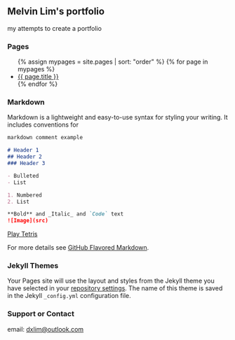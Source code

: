 <head>
<!--
  <link rel="shortcut icon" type="image/x-icon" href="https://github.githubassets.com/favicons/favicon.svg">
-->

  <link rel="apple-touch-icon" sizes="180x180" href="/assets/images/apple-touch-icon.png">
  <link rel="icon" type="image/png" sizes="32x32" href="/assets/images/favicon-32x32.png">
  <link rel="icon" type="image/png" sizes="16x16" href="/assets/images/favicon-16x16.png">
  <link rel="manifest" href="/assets/images/site.webmanifest">
  <link rel="mask-icon" href="/assets/images/safari-pinned-tab.svg" color="#5bbad5">
  <link rel="shortcut icon" href="/assets/images/favicon.ico">
  <meta name="msapplication-TileColor" content="#da532c">
  <meta name="msapplication-config" content="/assets/images/browserconfig.xml">
  <meta name="theme-color" content="#ffffff">

</head>

## Melvin Lim's portfolio

my attempts to create a portfolio

### Pages

<ul>
  {% assign mypages = site.pages | sort: "order" %}
    {% for page in mypages %}
    <li><a href="{{ page.url | absolute_url }}">{{ page.title }}</a></li>
    {% endfor %}
</ul>

### Markdown

Markdown is a lightweight and easy-to-use syntax for styling your writing. It includes conventions for

```markdown
markdown comment example

# Header 1
## Header 2
### Header 3

- Bulleted
- List

1. Numbered
2. List

**Bold** and _Italic_ and `Code` text
![Image](src)
```

[Play Tetris](tetris.html)

For more details see [GitHub Flavored Markdown](https://guides.github.com/features/mastering-markdown/).

### Jekyll Themes

Your Pages site will use the layout and styles from the Jekyll theme you have selected in your [repository settings](https://github.com/melvinlim/melvinlim.github.io/settings/pages). The name of this theme is saved in the Jekyll `_config.yml` configuration file.

### Support or Contact

email: dxlim@outlook.com
